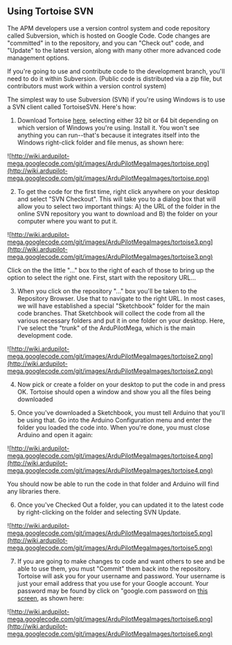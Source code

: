 ## Using Tortoise SVN ##

The APM developers use a version control system and code repository called Subversion, which is hosted on Google Code.  Code changes are "committed" in to the repository, and you can "Check out" code, and "Update" to the latest version, along with many other more advanced code management options.

If you're going to use and contribute code to the development branch, you'll need to do it within Subversion. (Public code is distributed via a zip file, but contributors must work within a version control system)

The simplest way to use Subversion (SVN) if you're using Windows is to use a SVN client called TortoiseSVN. Here's how:

1) Download Tortoise [here](http://tortoisesvn.net/downloads.html), selecting either 32 bit or 64 bit depending on which version of Windows you're using. Install it. You won't see anything you can run--that's because it integrates itself into the Windows right-click folder and file menus, as shown here:

![http://wiki.ardupilot-mega.googlecode.com/git/images/ArduPilotMegaImages/tortoise.png](http://wiki.ardupilot-mega.googlecode.com/git/images/ArduPilotMegaImages/tortoise.png)

2) To get the code for the first time, right click anywhere on your desktop and select "SVN Checkout". This will take you to a dialog box that will allow you to select two important things: A) the URL of the folder in the online SVN repository you want to download and B) the folder on your computer where you want to put it.

![http://wiki.ardupilot-mega.googlecode.com/git/images/ArduPilotMegaImages/tortoise3.png](http://wiki.ardupilot-mega.googlecode.com/git/images/ArduPilotMegaImages/tortoise3.png)

Click on the the little "..." box to the right of each of those to bring up the option to select the right one. First, start with the repository URL...

3) When you click on the repository "..." box you'll be taken to the Repository Browser. Use that to navigate to the right URL. In most cases, we will have established a special "Sketchbook" folder for the main code branches. That Sketchbook will collect the code from all the various necessary folders and put it in one folder on your desktop. Here, I've select the "trunk" of the ArduPilotMega, which is the main development code.

![http://wiki.ardupilot-mega.googlecode.com/git/images/ArduPilotMegaImages/tortoise2.png](http://wiki.ardupilot-mega.googlecode.com/git/images/ArduPilotMegaImages/tortoise2.png)

4) Now pick or create a folder on your desktop to put the code in and press OK. Tortoise should open a window and show you all the files being downloaded

5) Once you've downloaded a Sketchbook, you must tell Arduino that you'll be using that. Go into the Arduino Configuration menu and enter the folder you loaded the code into. When you're done, you must close Arduino and open it again:

![http://wiki.ardupilot-mega.googlecode.com/git/images/ArduPilotMegaImages/tortoise4.png](http://wiki.ardupilot-mega.googlecode.com/git/images/ArduPilotMegaImages/tortoise4.png)

You should now be able to run the code in that folder and Arduino will find any libraries there.

6) Once you've Checked Out a folder, you can updated it to the latest code by right-clicking on the folder and selecting SVN Update.

![http://wiki.ardupilot-mega.googlecode.com/git/images/ArduPilotMegaImages/tortoise5.png](http://wiki.ardupilot-mega.googlecode.com/git/images/ArduPilotMegaImages/tortoise5.png)

7) If you are going to make changes to code and want others to see and be able to use them, you must "Commit" them back into the repository. Tortoise will ask you for your username and password. Your username is just your email address that you use for your Google account. Your password may be found by click on "google.com password on [this screen](http://code.google.com/p/ardupilot-mega/source/checkout), as shown here:

![http://wiki.ardupilot-mega.googlecode.com/git/images/ArduPilotMegaImages/tortoise6.png](http://wiki.ardupilot-mega.googlecode.com/git/images/ArduPilotMegaImages/tortoise6.png)